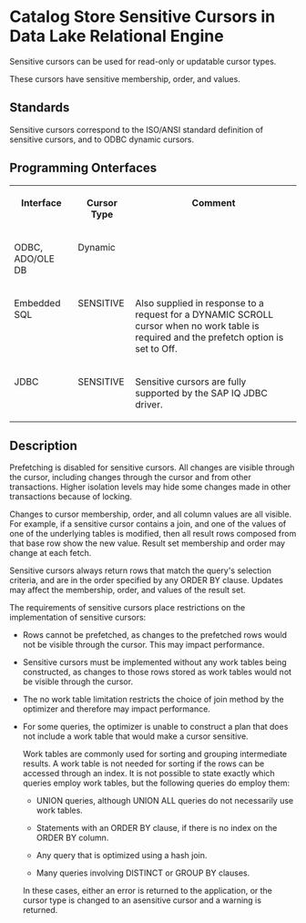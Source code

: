 <!-- loio3be275016c5f10148015f2728abd49eb -->

# Catalog Store Sensitive Cursors in Data Lake Relational Engine 

Sensitive cursors can be used for read-only or updatable cursor types.

These cursors have sensitive membership, order, and values.



## Standards

Sensitive cursors correspond to the ISO/ANSI standard definition of sensitive cursors, and to ODBC dynamic cursors.



## Programming Onterfaces


<table>
<tr>
<th valign="top">

Interface



</th>
<th valign="top">

Cursor Type



</th>
<th valign="top">

Comment



</th>
</tr>
<tr>
<td valign="top">

ODBC, ADO/OLE DB



</td>
<td valign="top">

Dynamic



</td>
<td valign="top">

 



</td>
</tr>
<tr>
<td valign="top">

Embedded SQL



</td>
<td valign="top">

SENSITIVE



</td>
<td valign="top">

Also supplied in response to a request for a DYNAMIC SCROLL cursor when no work table is required and the prefetch option is set to Off.



</td>
</tr>
<tr>
<td valign="top">

JDBC



</td>
<td valign="top">

SENSITIVE



</td>
<td valign="top">

Sensitive cursors are fully supported by the SAP IQ JDBC driver.



</td>
</tr>
</table>



## Description

Prefetching is disabled for sensitive cursors. All changes are visible through the cursor, including changes through the cursor and from other transactions. Higher isolation levels may hide some changes made in other transactions because of locking.

Changes to cursor membership, order, and all column values are all visible. For example, if a sensitive cursor contains a join, and one of the values of one of the underlying tables is modified, then all result rows composed from that base row show the new value. Result set membership and order may change at each fetch.

Sensitive cursors always return rows that match the query's selection criteria, and are in the order specified by any ORDER BY clause. Updates may affect the membership, order, and values of the result set.

The requirements of sensitive cursors place restrictions on the implementation of sensitive cursors:

-   Rows cannot be prefetched, as changes to the prefetched rows would not be visible through the cursor. This may impact performance.

-   Sensitive cursors must be implemented without any work tables being constructed, as changes to those rows stored as work tables would not be visible through the cursor.

-   The no work table limitation restricts the choice of join method by the optimizer and therefore may impact performance.

-   For some queries, the optimizer is unable to construct a plan that does not include a work table that would make a cursor sensitive.

    Work tables are commonly used for sorting and grouping intermediate results. A work table is not needed for sorting if the rows can be accessed through an index. It is not possible to state exactly which queries employ work tables, but the following queries do employ them:

    -   UNION queries, although UNION ALL queries do not necessarily use work tables.

    -   Statements with an ORDER BY clause, if there is no index on the ORDER BY column.

    -   Any query that is optimized using a hash join.

    -   Many queries involving DISTINCT or GROUP BY clauses.


    In these cases, either an error is returned to the application, or the cursor type is changed to an asensitive cursor and a warning is returned.


